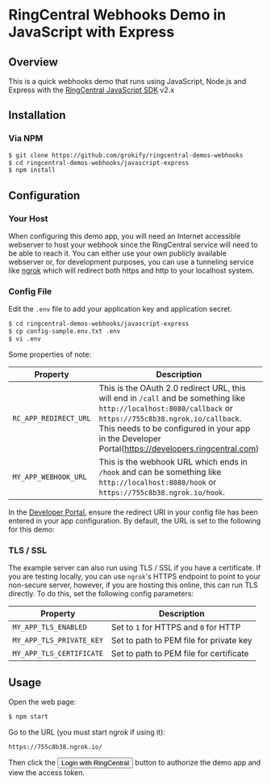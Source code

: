 RingCentral Webhooks Demo in JavaScript with Express
====================================================

## Overview

This is a quick webhooks demo that runs using JavaScript, Node.js and Express with the [RingCentral JavaScript SDK](https://github.com/ringcentral/ringcentral-js) v2.x

## Installation

### Via NPM

```bash
$ git clone https://github.com/grokify/ringcentral-demos-webhooks
$ cd ringcentral-demos-webhooks/javascript-express
$ npm install
```

## Configuration

### Your Host

When configuring this demo app, you will need an Internet accessible webserver to host your webhook since the RingCentral service will need to be able to reach it. You can either use your own publicly available webserver or, for development purposes, you can use a tunneling service like [ngrok](https://ngrok.com/) which will redirect both https and http to your localhost system.

### Config File

Edit the `.env` file to add your application key and application secret.

```bash
$ cd ringcentral-demos-webhooks/javascript-express
$ cp config-sample.env.txt .env
$ vi .env
```

Some properties of note:

| Property | Description | 
|----------|-------------|
| `RC_APP_REDIRECT_URL` | This is the OAuth 2.0 redirect URL, this will end in `/call` and be something like `http://localhost:8080/callback` or `https://755c8b38.ngrok.io/callback`. This needs to be configured in your app in the Developer Portal(https://developers.ringcentral.com) |
| `MY_APP_WEBHOOK_URL` | This is the webhook URL which ends in `/hook` and can be something like `http://localhost:8080/hook` or `https://755c8b38.ngrok.io/hook`. |

In the [Developer Portal](http://developer.ringcentral.com/), ensure the redirect URI in your config file has been entered in your app configuration. By default, the URL is set to the following for this demo:

### TLS / SSL

The example server can also run using TLS / SSL if you have a certificate. If you are testing locally, you can use `ngrok`'s HTTPS endpoint to point to your non-secure server, however, if you are hosting this online, this can run TLS directly. To do this, set the following config parameters:

| Property | Description |
|----------|-------------|
| `MY_APP_TLS_ENABLED` | Set to `1` for HTTPS and `0` for HTTP |
| `MY_APP_TLS_PRIVATE_KEY` | Set to path to PEM file for private key |
| `MY_APP_TLS_CERTIFICATE` | Set to path to PEM file for certificate |

## Usage

Open the web page:

```bash
$ npm start
```

Go to the URL (you must start ngrok if using it):

```
https://755c8b38.ngrok.io/
````

Then click the <input type="button" value="Login with RingCentral"> button to authorize the demo app and view the access token.
